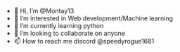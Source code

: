 - 👋 Hi, I’m @Montay13
- 👀 I’m interested in Web development/Machine learning
- 🌱 I’m currently learning python
- 💞️ I’m looking to collaborate on anyone 
- 📫 How to reach me discord @speedyrogue1681

<!---
Montay13/Montay13 is a ✨ special ✨ repository because its `README.md` (this file) appears on your GitHub profile.
You can click the Preview link to take a look at your changes.
--->
